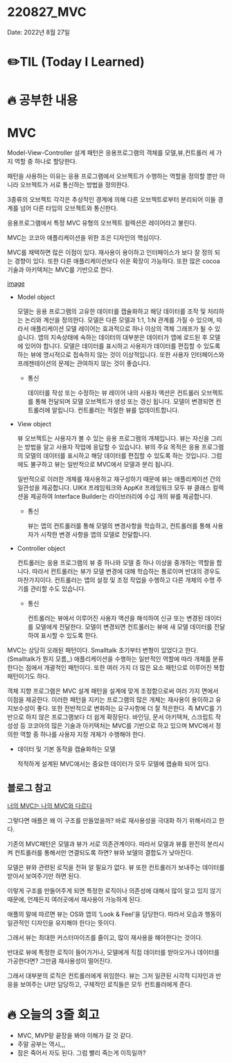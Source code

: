 # 220827_MVC

Date: 2022년 8월 27일

# ✏️TIL (Today I Learned)

# 🔥 공부한 내용

# MVC

Model-View-Controller 설계 패턴은 응용프로그램의 객체를 모델,뷰,컨트롤러 세 가지 역할 중 하나로 할당한다.

패턴을 사용하는 이유는 응용 프로그램에서 오브젝트가 수행하는 역할을 정의할 뿐만 아니라 오브젝트가 서로 통신하는 방법을 정의한다.

3종류의 오브젝트 각각은 추상적인 경계에 의해 다른 오브젝트로부터 분리되어 이들 경계를 넘어 다른 타입의 오브젝트와 통신한다.

응용프로그램에서 특정 MVC 유형의 오브젝트 컬렉션은 레이어라고 불린다.

MVC는 코코아 애플리케이션을 위한 조은 디자인의 핵심이다.

MVC를 채택하면 많은 이점이 있다. 재사용이 용이하고 인터페이스가 보다 잘 정의 되는 경향이 있다. 또한 다른 애플리케이션보다 쉬운 확장이 가능하다. 또한 많은 cocoa 기술과 아키텍처는 MVC를 기반으로 한다.

[image](https://user-images.githubusercontent.com/99257965/187075793-79621ab8-2a9a-4e2c-9aaa-015063f8a8a4.png)


- Model object
    
    모델는 응용 프로그램의 고유한 데이터를 캡슐화하고 해당 데이터를 조작 및 처리하는 논리와 계산을 정의한다. 모델은 다른 모델과 1:1, 1:N 관계를 가질 수 있으며, 따라서 애플리케이션 모델 레이어는 효과적으로 하나 이상의 객체 그래프가 될 수 있습니다. 앱의 지속상태에 속하는 데이터의 대부분은 데이터가 앱에 로드된 후 모델에 있어야 합니다. 모델은 데이터를 표시하고 사용자가 데이터를 편집할 수 있도록 하는 뷰에 명시적으로 접속하지 않는 것이 이상적입니다. 또한 사용자 인터페이스와 프레젠테이션의 문제는 관여하지 않는 것이 좋습니다.
    
    - 통신
        
        데이터를 작성 또는 수정하는 뷰 레이어 내의 사용자 액션은 컨트롤러 오브젝트를 통해 전달되며 모델 오브젝트가 생성 또는 갱신 됩니다. 모델이 변경되면 컨트롤러에 알립니다. 컨트롤러는 적절한 뷰를 업데이트합니다.
        
- View object
    
    뷰 오브젝트는 사용자가 볼 수 있는 응용 프로그램의 개체입니다. 뷰는 자신을 그리는 방법을 알고 사용자 작업에 응답할 수 있습니다. 뷰의 주요 목적은 응용 프로그램의 모델의 데이터를 표시하고 해당 데이터를 편집할 수 있도록 하는 것입니다. 그럼에도 불구하고 뷰는 일반적으로 MVC에서 모델과 분리 됩니다.
    
    일반적으로 이러한 개체를 재사용하고 재구성하기 때문에 뷰는 애플리케이션 간의 일관성을 제공합니다. UIKit 프레임워크와 AppKit 프레임워크 모두 뷰 클래스 컬렉션을 제공하여 Interface Builder는 라이브러리에 수십 개의 뷰를 제공합니다.
    
    - 통신
        
        뷰는 앱의 컨트롤러를 통해 모델의 변경사항을 학습하고, 컨트롤러를 통해 사용자가 시작한 변경 사항을 앱의 모델로 전달합니다.
        
- Controller object
    
    컨트롤러는 응용 프로그램의 뷰 중 하나와 모델 중 하나 이상을 중개하는 역할을 합니다. 따라서 컨트롤러는 뷰가 모델 변경에 대해 학습하는 통로이며 반대의 경우도 마찬가지이다. 컨트롤러는 앱의 설정 및 조정 작업을 수행하고 다른 개체의 수명 주기를 관리할 수도 있습니다.
    
    - 통신
        
        컨트롤러는 뷰에서 이루어진 사용자 액션을 해석하여 신규 또는 변경된 데이터를 모델에게 전달한다. 모델이 변경되면 컨트롤러는 뷰에 새 모델 데이터를 전달하여 표시할 수 있도록 한다.
        

MVC는 상당히 오래된 패턴이다. Smalltalk 초기부터 변형이 있었다고 한다. (Smalltalk가 뭔지 모름,,) 애플리케이션을 수행하는 일반적인 역할에 따라 개체를 분류한다는 점에서 개괄적인 패턴이다. 또한 여러 가지 더 많은 요소 패턴으로 이루어진 복합 패턴이기도 하다.

객체 지향 프로그램은 MVC 설계 패턴을 설계에 맞게 조정함으로써 여러 가지 면에서 이점을 제공한다. 이러한 패턴을 지키는 프로그램의 많은 개체는 재사용이 용이하고 유지보수성이 좋다. 또한 전반적으로 변화하는 요구사항에 더 잘 적은한다. 즉 MVC를 기반으로 하지 않은 프로그램보다 더 쉽게 확장된다. 바인딩, 문서 아키텍쳐, 스크립트 작성성 등 코코아의 많은 기술과 아키텍처는 MVC를 기반으로 하고 있으며 MVC에서 정의한 역할 중 하나를 사용자 지정 개체가 수행해야 한다.

- 데이터 및 기본 동작을 캡슐화하는 모델
    
    적적하게 설계된 MVC에서는 중요한 데이터가 모두 모델에 캡슐화 되어 있다. 
    

## 블로그 참고

[너의 MVC는 나의 MVC와 다르다](https://velog.io/@eddy_song/ios-mvc)

그렇다면 애플은 왜 이 구조를 만들었을까? 바로 재사용성을 극대화 하기 위해서라고 한다.

기존의 MVC패턴은 모델과 뷰가 서로 의존관계이다. 따라서 모델과 뷰를 완전히 분리시켜 컨트롤러를 통해서만 연결되도록 하면? 뷰와 보델의 결합도가 낮아진다.

모델은 뷰와 관련된 로직을 전혀 알 필요가 없다. 뷰 또한 컨트롤러가 보내주는 데이터를 받아서 보여주기만 하면 된다.

이렇게 구조를 만들어주게 되면 특정한 로직이나 의존성에 대해서 많이 알고 있지 않기 때문에, 언제든지 여러곳에서 재사용이 가능하게 된다.

애플의 말에 따르면 뷰는 OS와 앱의 ‘Look & Feel’을 담당한다. 따라서 모습과 행동이 일관적인 디자인을 유지해야 한다는 뜻이다.

그래서 뷰는 최대한 커스터마이즈를 줄이고, 많이 재사용을 해야한다는 것이다.

반대로 뷰에 특정한 로직이 들어가거나, 모델에게 직접 데이터를 받아오거나 데이터를 가공한다면? 그만큼 재사용성이 떨어진다.

그래서 대부분의 로직은 컨트롤러에게 위임한다. 뷰는 그저 일관된 시각적 디자인과 반응을 보여주는 UI만 담당하고, 구체적인 로직들은 모두 컨트롤러에게 준다.

# 🔥 오늘의 3줄 회고

- MVC, MVP랑 끝장을 봐야 이해가 갈 것 같다.
- 주말 공부는 역시,,,
- 잠은 죽어서 자도 된다. 그럼 빨리 죽는게 이득일까?
